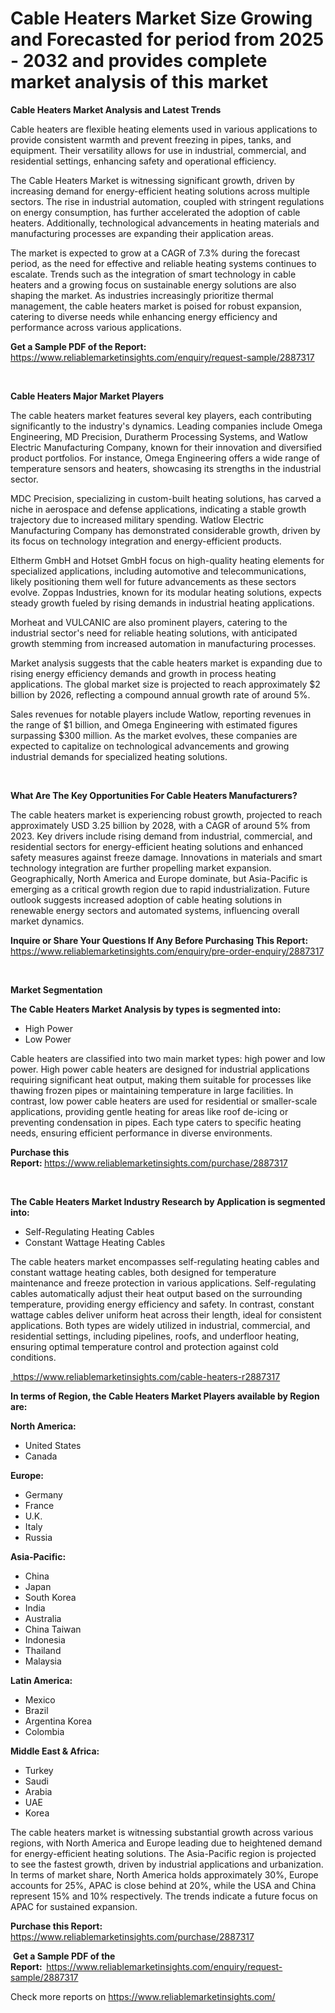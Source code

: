 <p><h1>Cable Heaters Market Size Growing and Forecasted for period from 2025 - 2032 and provides complete market analysis of this market</h1></p><p><strong>Cable Heaters Market Analysis and Latest Trends</strong></p>
<p><p>Cable heaters are flexible heating elements used in various applications to provide consistent warmth and prevent freezing in pipes, tanks, and equipment. Their versatility allows for use in industrial, commercial, and residential settings, enhancing safety and operational efficiency. </p><p>The Cable Heaters Market is witnessing significant growth, driven by increasing demand for energy-efficient heating solutions across multiple sectors. The rise in industrial automation, coupled with stringent regulations on energy consumption, has further accelerated the adoption of cable heaters. Additionally, technological advancements in heating materials and manufacturing processes are expanding their application areas.</p><p>The market is expected to grow at a CAGR of 7.3% during the forecast period, as the need for effective and reliable heating systems continues to escalate. Trends such as the integration of smart technology in cable heaters and a growing focus on sustainable energy solutions are also shaping the market. As industries increasingly prioritize thermal management, the cable heaters market is poised for robust expansion, catering to diverse needs while enhancing energy efficiency and performance across various applications.</p></p>
<p><strong>Get a Sample PDF of the Report:&nbsp;</strong> <a href="https://www.reliablemarketinsights.com/enquiry/request-sample/2887317?utm_campaign=2639&utm_medium=2&utm_source=Github&utm_content=ia&utm_term=14032025&utm_id=cable-heaters">https://www.reliablemarketinsights.com/enquiry/request-sample/2887317</a></p>
<p>&nbsp;</p>
<p><strong>Cable Heaters Major Market Players</strong></p>
<p><p>The cable heaters market features several key players, each contributing significantly to the industry's dynamics. Leading companies include Omega Engineering, MD Precision, Duratherm Processing Systems, and Watlow Electric Manufacturing Company, known for their innovation and diversified product portfolios. For instance, Omega Engineering offers a wide range of temperature sensors and heaters, showcasing its strengths in the industrial sector. </p><p>MDC Precision, specializing in custom-built heating solutions, has carved a niche in aerospace and defense applications, indicating a stable growth trajectory due to increased military spending. Watlow Electric Manufacturing Company has demonstrated considerable growth, driven by its focus on technology integration and energy-efficient products. </p><p>Eltherm GmbH and Hotset GmbH focus on high-quality heating elements for specialized applications, including automotive and telecommunications, likely positioning them well for future advancements as these sectors evolve. Zoppas Industries, known for its modular heating solutions, expects steady growth fueled by rising demands in industrial heating applications.</p><p>Morheat and VULCANIC are also prominent players, catering to the industrial sector's need for reliable heating solutions, with anticipated growth stemming from increased automation in manufacturing processes. </p><p>Market analysis suggests that the cable heaters market is expanding due to rising energy efficiency demands and growth in process heating applications. The global market size is projected to reach approximately $2 billion by 2026, reflecting a compound annual growth rate of around 5%. </p><p>Sales revenues for notable players include Watlow, reporting revenues in the range of $1 billion, and Omega Engineering with estimated figures surpassing $300 million. As the market evolves, these companies are expected to capitalize on technological advancements and growing industrial demands for specialized heating solutions.</p></p>
<p>&nbsp;</p>
<p><strong>What Are The Key Opportunities For Cable Heaters Manufacturers?</strong></p>
<p><p>The cable heaters market is experiencing robust growth, projected to reach approximately USD 3.25 billion by 2028, with a CAGR of around 5% from 2023. Key drivers include rising demand from industrial, commercial, and residential sectors for energy-efficient heating solutions and enhanced safety measures against freeze damage. Innovations in materials and smart technology integration are further propelling market expansion. Geographically, North America and Europe dominate, but Asia-Pacific is emerging as a critical growth region due to rapid industrialization. Future outlook suggests increased adoption of cable heating solutions in renewable energy sectors and automated systems, influencing overall market dynamics.</p></p>
<p><strong>Inquire or Share Your Questions If Any Before Purchasing This Report:</strong> <a href="https://www.reliablemarketinsights.com/enquiry/pre-order-enquiry/2887317?utm_campaign=2639&utm_medium=2&utm_source=Github&utm_content=ia&utm_term=14032025&utm_id=cable-heaters">https://www.reliablemarketinsights.com/enquiry/pre-order-enquiry/2887317</a></p>
<p>&nbsp;</p>
<p><strong>Market Segmentation</strong></p>
<p><strong>The Cable Heaters Market Analysis by types is segmented into:</strong></p>
<p><ul><li>High Power</li><li>Low Power</li></ul></p>
<p><p>Cable heaters are classified into two main market types: high power and low power. High power cable heaters are designed for industrial applications requiring significant heat output, making them suitable for processes like thawing frozen pipes or maintaining temperature in large facilities. In contrast, low power cable heaters are used for residential or smaller-scale applications, providing gentle heating for areas like roof de-icing or preventing condensation in pipes. Each type caters to specific heating needs, ensuring efficient performance in diverse environments.</p></p>
<p><strong>Purchase this Report:&nbsp;</strong><a href="https://www.reliablemarketinsights.com/purchase/2887317?utm_campaign=2639&utm_medium=2&utm_source=Github&utm_content=ia&utm_term=14032025&utm_id=cable-heaters">https://www.reliablemarketinsights.com/purchase/2887317</a></p>
<p>&nbsp;</p>
<p><strong>The Cable Heaters Market Industry Research by Application is segmented into:</strong></p>
<p><ul><li>Self-Regulating Heating Cables</li><li>Constant Wattage Heating Cables</li></ul></p>
<p><p>The cable heaters market encompasses self-regulating heating cables and constant wattage heating cables, both designed for temperature maintenance and freeze protection in various applications. Self-regulating cables automatically adjust their heat output based on the surrounding temperature, providing energy efficiency and safety. In contrast, constant wattage cables deliver uniform heat across their length, ideal for consistent applications. Both types are widely utilized in industrial, commercial, and residential settings, including pipelines, roofs, and underfloor heating, ensuring optimal temperature control and protection against cold conditions.</p></p>
<p><a href="https://www.reliablemarketinsights.com/cable-heaters-r2887317?utm_campaign=2639&utm_medium=2&utm_source=Github&utm_content=ia&utm_term=14032025&utm_id=cable-heaters">&nbsp;https://www.reliablemarketinsights.com/cable-heaters-r2887317</a></p>
<p><strong>In terms of Region, the Cable Heaters Market Players available by Region are:</strong></p>
<p>
    <p> <strong> North America: </strong>
        <ul>
            <li>United States</li>
            <li>Canada</li>
        </ul>
        </p> 
    <p> <strong> Europe: </strong>
        <ul>
            <li>Germany</li>
            <li>France</li>
            <li>U.K.</li>
            <li>Italy</li>
            <li>Russia</li>
        </ul>
        </p> 
    <p> <strong> Asia-Pacific: </strong>
        <ul>
            <li>China</li>
            <li>Japan</li>
            <li>South Korea</li>
            <li>India</li>
            <li>Australia</li>
            <li>China Taiwan</li>
            <li>Indonesia</li>
            <li>Thailand</li>
            <li>Malaysia</li>
        </ul>
        </p> 
    <p> <strong> Latin America: </strong>
        <ul>
            <li>Mexico</li>
            <li>Brazil</li>
            <li>Argentina Korea</li>
            <li>Colombia</li>
        </ul>
        </p> 
    <p> <strong> Middle East & Africa: </strong>
        <ul>
            <li>Turkey</li>
            <li>Saudi</li>
            <li>Arabia</li>
            <li>UAE</li>
            <li>Korea</li>
        </ul>
    </p>
    </p>
<p><p>The cable heaters market is witnessing substantial growth across various regions, with North America and Europe leading due to heightened demand for energy-efficient heating solutions. The Asia-Pacific region is projected to see the fastest growth, driven by industrial applications and urbanization. In terms of market share, North America holds approximately 30%, Europe accounts for 25%, APAC is close behind at 20%, while the USA and China represent 15% and 10% respectively. The trends indicate a future focus on APAC for sustained expansion.</p></p>
<p><strong>Purchase this Report: </strong><a href="https://www.reliablemarketinsights.com/purchase/2887317?utm_campaign=2639&utm_medium=2&utm_source=Github&utm_content=ia&utm_term=14032025&utm_id=cable-heaters">https://www.reliablemarketinsights.com/purchase/2887317</a></p>
<p>&nbsp;<strong>Get a Sample PDF of the Report:&nbsp;&nbsp;</strong><a href="https://www.reliablemarketinsights.com/enquiry/request-sample/2887317?utm_campaign=2639&utm_medium=2&utm_source=Github&utm_content=ia&utm_term=14032025&utm_id=cable-heaters">https://www.reliablemarketinsights.com/enquiry/request-sample/2887317</a></p>
<p><strong></strong></p>
<p>Check more reports on <a href="https://www.reliablemarketinsights.com/?utm_campaign=2639&utm_medium=2&utm_source=Github&utm_content=ia&utm_term=14032025&utm_id=cable-heaters">https://www.reliablemarketinsights.com/</a></p>